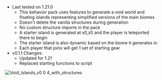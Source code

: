 - Last tested on 1.21.0
  - This behavior pack uses features to generate a void world and floating islands representing simplified versions of the main biomes
  - Doesn't delete the vanilla structures during generation
  - No custom structure imports in the pack
  - A starter island is generated at x0,z0 and the player is teleported there to begin
  - The starter island is also dynamic based on the biome it generates in
  - Each player that joins will get 1 set of starting gear
- v0.1.1 Changes:
  - Updated for 1.21
  - Replaced starting functions to script

![Void_Islands_v0 0 4_with_structures](https://user-images.githubusercontent.com/99773087/208227576-205399f8-afd7-48a4-8b17-b94036056c21.png)
